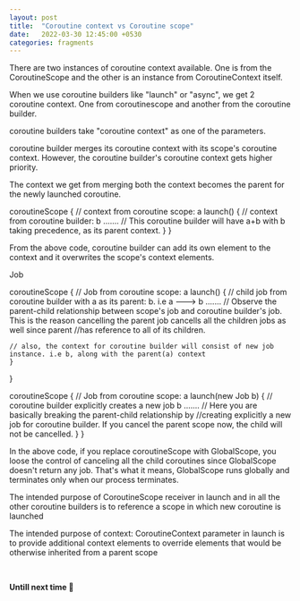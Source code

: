 ```yaml
---
layout: post
title:  "Coroutine context vs Coroutine scope"
date:   2022-03-30 12:45:00 +0530
categories: fragments
---
```





There are two instances of coroutine context available. One is from the CoroutineScope and the other is an instance from CoroutineContext itself.

When we use coroutine builders like "launch" or "async", we get 2 coroutine context. One from coroutinescope and another from the coroutine builder.

coroutine builders take "coroutine context" as one of the parameters.

coroutine builder merges its coroutine context with its scope's coroutine context. However, the coroutine builder's coroutine context gets higher priority.

The context we get from merging both the context becomes the parent for the newly launched coroutine. 

coroutineScope { // context from coroutine scope: a
    launch() { // context from coroutine builder: b
    ....... // This coroutine builder will have a+b with b taking precedence, as its parent context.
    }
}

From the above code, coroutine builder can add its own element to the context and it overwrites the scope's context elements.


Job


coroutineScope { // Job from coroutine scope: a
    launch() { // child job from coroutine builder with a as its parent: b. i.e a ---> b
    ....... // Observe the parent-child relationship between scope's job and coroutine builder's job. This is the reason cancelling the parent job cancells all the children jobs as well since parent //has reference to all of its children.

    // also, the context for coroutine builder will consist of new job instance. i.e b, along with the parent(a) context
    }
}


coroutineScope { // Job from coroutine scope: a
    launch(new Job b) { // coroutine builder explicitly creates a new job b
    ....... // Here you are basically breaking the parent-child relationship by //creating explicitly a new job for coroutine builder. If you cancel the parent scope now, the child will not be cancelled.
    }
}

In the above code, if you replace coroutineScope with GlobalScope, you loose the control of canceling all the child coroutines since GlobalScope doesn't return any job. That's what it means, GlobalScope runs globally and terminates only when our process terminates.


The intended purpose of CoroutineScope receiver in launch and in all the other coroutine builders is to reference a scope in which new coroutine is launched

The intended purpose of context: CoroutineContext parameter in launch is to provide additional context elements to override elements that would be otherwise inherited from a parent scope


<br />

**Untill next time 👋**